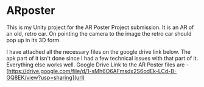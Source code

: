 # ARposter

This is my Unity project for the AR Poster Project submission. 
It is an AR of an old, retro car. On pointing the camera to the image the retro car should pop up in its 3D form. 

I have attached all the necessary files on the google drive link below. The apk part of it isn't done since I had a few technical issues with that part of it. Everything else works well. 
Google Drive Link to the AR Poster files are - [https://drive.google.com/file/d/1-sMh6O6AFmsdx2S6odEk-LCd-B-GQ8EK/view?usp=sharing](url)
